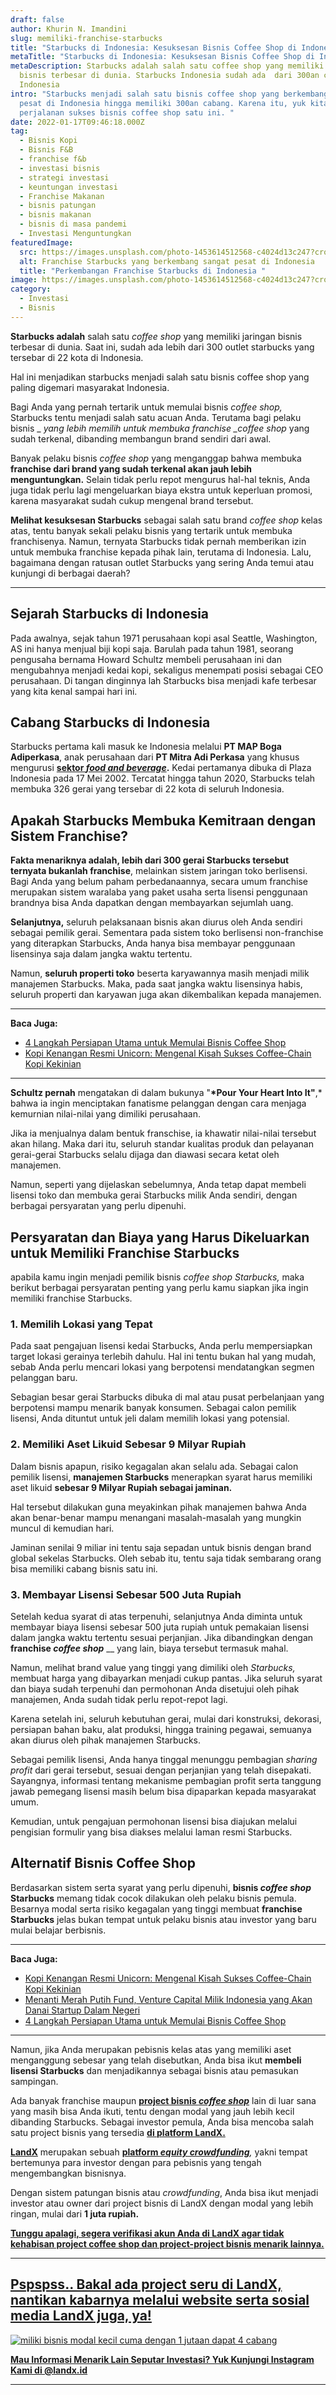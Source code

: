 ```yaml
---
draft: false
author: Khurin N. Imandini
slug: memiliki-franchise-starbucks
title: "Starbucks di Indonesia: Kesuksesan Bisnis Coffee Shop di Indonesia"
metaTitle: "Starbucks di Indonesia: Kesuksesan Bisnis Coffee Shop di Indonesia"
metaDescription: Starbucks adalah salah satu coffee shop yang memiliki jaringan
  bisnis terbesar di dunia. Starbucks Indonesia sudah ada  dari 300an cabang di
  Indonesia
intro: "Starbucks menjadi salah satu bisnis coffee shop yang berkembang sangat
  pesat di Indonesia hingga memiliki 300an cabang. Karena itu, yuk kita intip
  perjalanan sukses bisnis coffee shop satu ini. "
date: 2022-01-17T09:46:18.000Z
tag:
  - Bisnis Kopi
  - Bisnis F&B
  - franchise f&b
  - investasi bisnis
  - strategi investasi
  - keuntungan investasi
  - Franchise Makanan
  - bisnis patungan
  - bisnis makanan
  - bisnis di masa pandemi
  - Investasi Menguntungkan
featuredImage:
  src: https://images.unsplash.com/photo-1453614512568-c4024d13c247?crop=entropy&cs=tinysrgb&fit=max&fm=jpg&ixid=MnwxMTc3M3wwfDF8c2VhcmNofDF8fGNvZmZlZSUyMHNob3B8ZW58MHx8fHwxNjQyNDEyOTE3&ixlib=rb-1.2.1&q=80&w=1080
  alt: Franchise Starbucks yang berkembang sangat pesat di Indonesia
  title: "Perkembangan Franchise Starbucks di Indonesia "
image: https://images.unsplash.com/photo-1453614512568-c4024d13c247?crop=entropy&cs=tinysrgb&fit=max&fm=jpg&ixid=MnwxMTc3M3wwfDF8c2VhcmNofDF8fGNvZmZlZSUyMHNob3B8ZW58MHx8fHwxNjQyNDEyOTE3&ixlib=rb-1.2.1&q=80&w=1080
category:
  - Investasi
  - Bisnis
---
```

**Starbucks adalah** salah satu *coffee shop* yang memiliki jaringan bisnis terbesar di dunia. Saat ini, sudah ada lebih dari 300 outlet starbucks yang tersebar di 22 kota di Indonesia.

Hal ini menjadikan starbucks menjadi salah satu bisnis coffee shop yang paling digemari masyarakat Indonesia.

Bagi Anda yang pernah tertarik untuk memulai bisnis *coffee shop,* Starbucks tentu menjadi salah satu acuan Anda. Terutama bagi pelaku bisnis _ *yang lebih memilih untuk membuka franchise _coffee shop* yang sudah terkenal, dibanding membangun brand sendiri dari awal.

Banyak pelaku bisnis *coffee shop* yang menganggap bahwa membuka **franchise dari brand yang sudah terkenal akan jauh lebih menguntungkan.** Selain tidak perlu repot mengurus hal-hal teknis, Anda juga tidak perlu lagi mengeluarkan biaya ekstra untuk keperluan promosi, karena masyarakat sudah cukup mengenal brand tersebut.

**Melihat kesuksesan Starbucks** sebagai salah satu brand *coffee shop* kelas atas, tentu banyak sekali pelaku bisnis yang tertarik untuk membuka franchisenya. Namun, ternyata Starbucks tidak pernah memberikan izin untuk membuka franchise kepada pihak lain, terutama di Indonesia. Lalu, bagaimana dengan ratusan outlet Starbucks yang sering Anda temui atau kunjungi di berbagai daerah?

- - -

## Sejarah Starbucks di Indonesia

Pada awalnya, sejak tahun 1971 perusahaan kopi asal Seattle, Washington, AS ini hanya menjual biji kopi saja. Barulah pada tahun 1981, seorang pengusaha bernama Howard Schultz membeli perusahaan ini dan mengubahnya menjadi kedai kopi, sekaligus menempati posisi sebagai CEO perusahaan. Di tangan dinginnya lah Starbucks bisa menjadi kafe terbesar yang kita kenal sampai hari ini.

## Cabang Starbucks di Indonesia

Starbucks pertama kali masuk ke Indonesia melalui **PT MAP Boga Adiperkasa**, anak perusahaan dari **PT Mitra Adi Perkasa** yang khusus mengurusi **[sektor *food and beverage*](https://landx.id/?utm_source=Blog&utm_medium=organic+keyword&utm_campaign=blog&utm_id=Blog).** Kedai pertamanya dibuka di Plaza Indonesia pada 17 Mei 2002. Tercatat hingga tahun 2020, Starbucks telah membuka 326 gerai yang tersebar di 22 kota di seluruh Indonesia.

## Apakah Starbucks Membuka Kemitraan dengan Sistem Franchise?

**Fakta menariknya adalah, lebih dari 300 gerai Starbucks tersebut ternyata bukanlah franchise**, melainkan sistem jaringan toko berlisensi. Bagi Anda yang belum paham perbedanaannya, secara umum franchise merupakan sistem waralaba yang paket usaha serta lisensi penggunaan brandnya bisa Anda dapatkan dengan membayarkan sejumlah uang.

**Selanjutnya,** seluruh pelaksanaan bisnis akan diurus oleh Anda sendiri sebagai pemilik gerai. Sementara pada sistem toko berlisensi non-franchise yang diterapkan Starbucks, Anda hanya bisa membayar penggunaan lisensinya saja dalam jangka waktu tertentu.

Namun, **seluruh properti toko** beserta karyawannya masih menjadi milik manajemen Starbucks. Maka, pada saat jangka waktu lisensinya habis, seluruh properti dan karyawan juga akan dikembalikan kepada manajemen.

- - -

**Baca Juga:**

* [4 Langkah Persiapan Utama untuk Memulai Bisnis Coffee Shop](https://landx.id/blog/4-langkah-persiapan-utama-untuk-memulai-bisnis-coffee-shop/)
* [Kopi Kenangan Resmi Unicorn: Mengenal Kisah Sukses Coffee-Chain Kopi Kekinian](https://landx.id/blog/kopi-kenangan-unicorn-mengenal-kisah-sukses-coffee-chain-kopi-kekinian/)

- - -

**Schultz pernah** mengatakan di dalam bukunya "**\*Pour Your Heart Into It"**,* bahwa ia ingin menciptakan fanatisme pelanggan dengan cara menjaga kemurnian nilai-nilai yang dimiliki perusahaan.

Jika ia menjualnya dalam bentuk franschise, ia khawatir nilai-nilai tersebut akan hilang. Maka dari itu, seluruh standar kualitas produk dan pelayanan gerai-gerai Starbucks selalu dijaga dan diawasi secara  ketat oleh manajemen.

Namun, seperti yang dijelaskan sebelumnya, Anda tetap dapat membeli lisensi toko dan membuka gerai Starbucks milik Anda sendiri, dengan berbagai persyaratan yang perlu dipenuhi.

## Persyaratan dan Biaya yang Harus Dikeluarkan untuk Memiliki Franchise Starbucks

apabila kamu ingin menjadi pemilik bisnis *coffee shop Starbucks,* maka berikut berbagai persyaratan penting yang perlu kamu siapkan jika ingin memiliki franchise Starbucks.

### 1. Memilih Lokasi yang Tepat

Pada saat pengajuan lisensi kedai Starbucks, Anda perlu mempersiapkan target lokasi gerainya terlebih dahulu. Hal ini tentu bukan hal yang mudah, sebab Anda perlu mencari lokasi yang berpotensi mendatangkan segmen pelanggan baru.

Sebagian besar gerai Starbucks dibuka di mal atau pusat perbelanjaan yang berpotensi mampu menarik banyak konsumen. Sebagai calon pemilik lisensi, Anda dituntut untuk jeli dalam memilih lokasi yang potensial.

### 2. Memiliki Aset Likuid Sebesar 9 Milyar Rupiah

Dalam bisnis apapun, risiko kegagalan akan selalu ada. Sebagai calon pemilik lisensi, **manajemen Starbucks** menerapkan syarat harus memiliki aset likuid **sebesar 9 Milyar Rupiah sebagai jaminan.**

Hal tersebut dilakukan guna meyakinkan pihak manajemen bahwa Anda akan benar-benar mampu menangani masalah-masalah yang mungkin muncul di kemudian hari.

Jaminan senilai 9 miliar ini tentu saja sepadan untuk bisnis dengan brand global sekelas Starbucks. Oleh sebab itu, tentu saja tidak sembarang orang bisa memiliki cabang bisnis satu ini.

### 3. Membayar Lisensi Sebesar 500 Juta Rupiah

Setelah kedua syarat di atas terpenuhi, selanjutnya Anda diminta untuk membayar biaya lisensi sebesar 500 juta rupiah untuk pemakaian lisensi dalam jangka waktu tertentu sesuai perjanjian. Jika dibandingkan dengan **franchise *coffee shop*** __ yang lain, biaya tersebut termasuk mahal.

Namun, melihat brand value yang tinggi yang dimiliki oleh *Starbucks,* membuat harga yang dibayarkan menjadi cukup pantas. Jika seluruh syarat dan biaya sudah terpenuhi dan permohonan Anda disetujui oleh pihak manajemen, Anda sudah tidak perlu repot-repot lagi.

Karena setelah ini, seluruh kebutuhan gerai, mulai dari konstruksi, dekorasi, persiapan bahan baku, alat produksi, hingga training pegawai, semuanya akan diurus oleh pihak manajemen Starbucks.

Sebagai pemilik lisensi, Anda hanya tinggal menunggu pembagian *sharing profit* dari gerai tersebut, sesuai dengan perjanjian yang telah disepakati. Sayangnya, informasi tentang mekanisme pembagian profit serta tanggung jawab pemegang lisensi masih belum bisa dipaparkan kepada masyarakat umum.

Kemudian, untuk pengajuan permohonan lisensi bisa diajukan melalui pengisian formulir yang bisa diakses melalui laman resmi Starbucks.

## Alternatif Bisnis Coffee Shop

Berdasarkan sistem serta syarat yang perlu dipenuhi, **bisnis *coffee shop* Starbucks** memang tidak cocok dilakukan oleh pelaku bisnis pemula. Besarnya modal serta risiko kegagalan yang tinggi membuat **franchise Starbucks** jelas bukan tempat untuk pelaku bisnis atau investor yang baru mulai belajar berbisnis.

- - -

**Baca Juga:**

* [Kopi Kenangan Resmi Unicorn: Mengenal Kisah Sukses Coffee-Chain Kopi Kekinian](https://landx.id/blog/kopi-kenangan-unicorn-mengenal-kisah-sukses-coffee-chain-kopi-kekinian/)
* [Menanti Merah Putih Fund, Venture Capital Milik Indonesia yang Akan Danai Startup Dalam Negeri](https://landx.id/blog/memahami-seluk-beluk-merah-putih-fund/)
* [4 Langkah Persiapan Utama untuk Memulai Bisnis Coffee Shop](https://landx.id/blog/4-langkah-persiapan-utama-untuk-memulai-bisnis-coffee-shop/)

- - -

Namun, jika Anda merupakan pebisnis kelas atas yang memiliki aset menganggung sebesar yang telah disebutkan, Anda bisa ikut **membeli lisensi Starbucks** dan menjadikannya sebagai bisnis atau pemasukan sampingan.

Ada banyak franchise maupun **[project bisnis *coffee shop*](https://landx.id/?utm_source=Blog&utm_medium=organic+keyword&utm_campaign=blog&utm_id=Blog)** lain di luar sana yang masih bisa Anda ikuti, tentu dengan modal yang jauh lebih kecil dibanding Starbucks. Sebagai investor pemula, Anda bisa mencoba salah satu project bisnis yang tersedia **[di platform LandX.](https://landx.id/?utm_source=Blog&utm_medium=organic+keyword&utm_campaign=blog&utm_id=Blog)**

**[LandX](https://landx.id/?utm_source=Blog&utm_medium=organic+keyword&utm_campaign=blog&utm_id=Blog)** merupakan sebuah **[platform *equity crowdfunding*](https://landx.id/?utm_source=Blog&utm_medium=organic+keyword&utm_campaign=blog&utm_id=Blog)***,* yakni tempat bertemunya para investor dengan para pebisnis yang tengah mengembangkan bisnisnya.

Dengan sistem patungan bisnis atau *crowdfunding*, Anda bisa ikut menjadi investor atau owner dari project bisnis di LandX dengan modal yang lebih ringan, mulai dari **1 juta rupiah.**

**[Tunggu apalagi, segera verifikasi akun Anda di LandX agar tidak kehabisan project coffee shop dan project-project bisnis menarik lainnya.](https://landx.id/?utm_source=Blog&utm_medium=organic+keyword&utm_campaign=blog&utm_id=Blog)**

- - -

## [Pspspss.. Bakal ada project seru di LandX, nantikan kabarnya melalui website serta sosial media LandX juga, ya!](https://app.landx.id/?utm_source=Organic+Page&utm_medium=Content+Blog&utm_campaign=BlogLandX&utm_id=Blog)

[<!--StartFragment-->](https://app.landx.id/?utm_source=Organic+Page&utm_medium=Content+Blog&utm_campaign=BlogLandX&utm_id=Blog)

[![miliki bisnis modal kecil cuma dengan 1 jutaan dapat 4 cabang ](https://accountgram-production.sfo2.cdn.digitaloceanspaces.com/landx_ghost/2021/11/jadi-owner-bisnis-hanya-1-jutaan-dengan-cuan-yang-sangat-menjanjikan.png)](https://app.landx.id/?utm_source=Organic+Page&utm_medium=Content+Blog&utm_campaign=BlogLandX&utm_id=Blog)

<!--EndFragment-->

**[Mau Informasi Menarik Lain Seputar Investasi? Yuk Kunjungi Instagram Kami di @landx.id](https://www.instagram.com/landx.id/?utm_medium=copy_link)**

- - -

